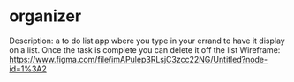 # organizer
Description: a to do list app wbere you type in your errand to have it display on a list. Once the task is complete you can delete it off the list
Wireframe: https://www.figma.com/file/imAPulep3RLsjC3zcc22NG/Untitled?node-id=1%3A2
